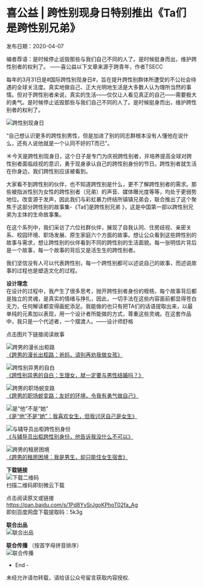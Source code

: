# 喜公益 | 跨性别现身日特别推出《Ta们是跨性别兄弟》

发布日期：2020-04-07

编者荐语：是时候停止诋毁那些与我们自己不同的人了。是时候挺身而出，维护跨性别者的权利了。 ——喜公益以下文章来源于跨青年，作者TSECC

每年的3月31日是#国际跨性别现身日#，旨在提升跨性别群体所遭受的不公社会待遇的全球关注度。真实地做自己、正大光明地生活是大多数人认为理所当然的事情。但对于跨性别者来说，真实的生活——仅仅让人看见真正的自己——需要极大的勇气。是时候停止诋毁那些与我们自己不同的人了。是时候挺身而出，维护跨性别者的权利了。

![跨性别现身日](upload/2020/20200407115700_6550.jpg)

“自己想认识更多的跨性别男性，但是加进了别的同志群根本没有人懂他在说什么，还有人说他就是一个认同不好的T而已”。

☀️今天是跨性别现身日，这个日子是专门为庆祝跨性别者，并培养提高全球对跨性别者面临歧视的意识，勇于现身承认自己的跨性别身份的节日。跨性别者就生活在你身边，我们跨性别应该被看到。

大家看不到跨性别的伙伴，也不知道跨性别是什么，更不了解跨性别者的需求。那些被指派性别为女性的跨性别者（兄弟）的声音、媒体曝光度等等，均处于更弱势地位。改变源于发声，因此我们与彩虹暴力终结所镇镇兄弟会，联合推出了这个聚焦于这部分跨性别的故事集-《Ta们是跨性别兄弟 》，这是中国第一部以跨性别兄弟为主体的生命故事集。

在这个系列中，我们采访了六位社群伙伴，展现了自我认同、住房歧视、亲密关系、校园环境、职场发展、原生家庭六个方面的故事。想让公众看到这些跨性别的故事与需求，想让跨性别的伙伴看到不同的跨性别的生活面貌。每一张明信片背后是一个故事，每一个故事的背后又是活生生的跨性别者。

我们坚信没有人可以代表跨性别，每一个跨性别都可以述说自己的故事，而述说故事的过程也是塑造文化的过程。

**设计理念**  
在设计的过程中，我产生了很多思考，抛开跨性别者身份的桎梏，每个故事背后都是独立的灵魂，是真实的情绪与挣扎，因此，一切手法在这些内容面前都显得苍白无力，任何解读都变得画蛇添足。我能做的也只有把TA们的话语提取出来，以最单纯的元素加以表现，用一个设计者所能做的方式，尊重这些灵魂。在这套作品中，我只是一个代述者，一个摆渡人。——设计师舒格

点击图片下链接阅读故事

![跨男的漫长出柜路](upload/2020/20200407120201_4484.jpg)  
[《跨男的漫长出柜路：爸妈，请别再劝我做女孩》](https://mp.weixin.qq.com/s/kQLgDpP2I77U9hyftGfKVQ)

![跨性别异男的自白](upload/2020/20200407120217_5467.jpg)  
[《跨性别异男的自白：生理女，就一定要与男性结婚吗？》](https://mp.weixin.qq.com/s/D4dqJy-89xl8nHuo3AnH5g)

![跨男的职场蜕变路](upload/2020/20200407120231_7819.jpg)  
[《跨男的职场蜕变路：友好的环境，令我有勇气做自己》](https://mp.weixin.qq.com/s/DOIt-Rn3BMSRNfHa6-K1JQ)

![是“他”不是“她”](upload/2020/20200407120242_6779.jpg)  
[《是“他”不是“她”：我喜欢女生，但我讨厌自己是女生》](https://mp.weixin.qq.com/s/bezFw5ay9okt8TrYDTjfig)

![与辅导员出柜跨性别身份](upload/2020/20200407120252_8163.jpg)  
[《与辅导员出柜跨性别身份，他告诉我没什么不可以》](https://mp.weixin.qq.com/s/oqNcpbb5KNhrfZuJiktX6g)

![跨男的租房困境](upload/2020/20200407120307_2497.jpg)  
[《跨男的租房困境：我是男生，却只能住女生宿舍》](https://mp.weixin.qq.com/s/PyTaGZX3ba_aHPDpAyIMPA)

**下载链接**  
![下载二维码](upload/2020/20200407120324_5268.jpg)  
扫描二维码即刻微云下载

点击阅读原文或链接  
https://pan.baidu.com/s/1Pd8YvSrJgoKPhoT02fa_Ag  
即刻百度网盘下载提取码：5k3g

**联合出品**  
![联合出品](upload/2020/20200407120401_2589.jpg)

**联合传播** （按首字母拼音排序）  
![联合传播](upload/2020/20200407120419_2929.jpg)

- End -

未经允许请勿转载，请给该公众号留言获取内容授权.